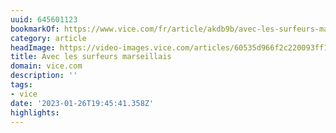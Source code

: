 ```yaml
---
uuid: 645601123
bookmarkOf: https://www.vice.com/fr/article/akdb9b/avec-les-surfeurs-marseillais
category: article
headImage: https://video-images.vice.com/articles/60535d966f2c220093ff1781/lede/1616076461822-nicomallaret2.jpeg?image-resize-opts=Y3JvcD0xeHc6MC45NzA1MTM5MDA1ODk3MjJ4aDtjZW50ZXIsY2VudGVyJnJlc2l6ZT0xMjAwOiomcmVzaXplPTEyMDA6Kg
title: Avec les surfeurs marseillais
domain: vice.com
description: ''
tags:
- vice
date: '2023-01-26T19:45:41.358Z'
highlights:
---
```



